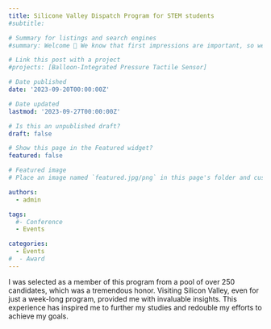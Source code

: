 ```yaml
---
title: Silicone Valley Dispatch Program for STEM students
#subtitle: 

# Summary for listings and search engines
#summary: Welcome 👋 We know that first impressions are important, so we've populated your new site with some initial content to help you get familiar with everything in no time.

# Link this post with a project
#projects: [Balloon-Integrated Pressure Tactile Sensor]

# Date published
date: '2023-09-20T00:00:00Z'

# Date updated
lastmod: '2023-09-27T00:00:00Z'

# Is this an unpublished draft?
draft: false

# Show this page in the Featured widget?
featured: false

# Featured image
# Place an image named `featured.jpg/png` in this page's folder and customize its options here.

authors:
  - admin

tags:
  #- Conference
  - Events

categories:
  - Events
#  - Award
---
```


I was selected as a member of this program from a pool of over 250 candidates, which was a tremendous honor. Visiting Silicon Valley, even for just a week-long program, provided me with invaluable insights. This experience has inspired me to further my studies and redouble my efforts to achieve my goals.

